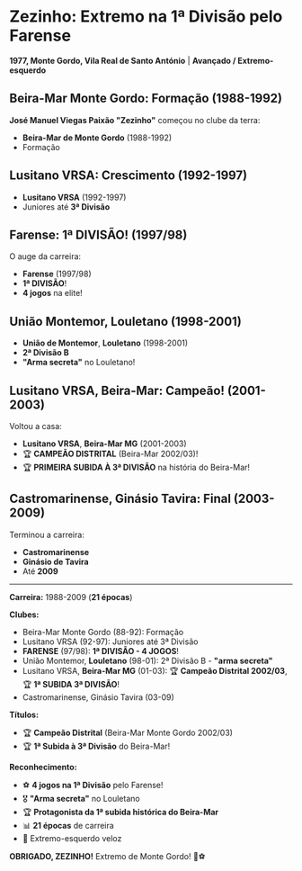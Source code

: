 # Zezinho: Extremo na 1ª Divisão pelo Farense

**1977, Monte Gordo, Vila Real de Santo António** | **Avançado / Extremo-esquerdo**

## Beira-Mar Monte Gordo: Formação (1988-1992)

**José Manuel Viegas Paixão "Zezinho"** começou no clube da terra:
- **Beira-Mar de Monte Gordo** (1988-1992)
- Formação

## Lusitano VRSA: Crescimento (1992-1997)

- **Lusitano VRSA** (1992-1997)
- Juniores até **3ª Divisão**

## Farense: 1ª DIVISÃO! (1997/98)

O auge da carreira:
- **Farense** (1997/98)
- **1ª DIVISÃO**!
- **4 jogos** na elite!

## União Montemor, Louletano (1998-2001)

- **União de Montemor**, **Louletano** (1998-2001)
- **2ª Divisão B**
- **"Arma secreta"** no Louletano!

## Lusitano VRSA, Beira-Mar: Campeão! (2001-2003)

Voltou a casa:
- **Lusitano VRSA**, **Beira-Mar MG** (2001-2003)
- 🏆 **CAMPEÃO DISTRITAL** (Beira-Mar 2002/03)!
- 🏆 **PRIMEIRA SUBIDA À 3ª DIVISÃO** na história do Beira-Mar!

## Castromarinense, Ginásio Tavira: Final (2003-2009)

Terminou a carreira:
- **Castromarinense**
- **Ginásio de Tavira**
- Até **2009**

---

**Carreira:** 1988-2009 (**21 épocas**)

**Clubes:**
- Beira-Mar Monte Gordo (88-92): Formação
- Lusitano VRSA (92-97): Juniores até 3ª Divisão
- **FARENSE** (97/98): **1ª DIVISÃO - 4 JOGOS**!
- União Montemor, **Louletano** (98-01): 2ª Divisão B - **"arma secreta"**
- Lusitano VRSA, **Beira-Mar MG** (01-03): 🏆 **Campeão Distrital 2002/03**, 🏆 **1ª SUBIDA 3ª DIVISÃO**!
- Castromarinense, Ginásio Tavira (03-09)

**Títulos:**
- 🏆 **Campeão Distrital** (Beira-Mar Monte Gordo 2002/03)
- 🏆 **1ª Subida à 3ª Divisão** do Beira-Mar!

**Reconhecimento:**
- ⚽ **4 jogos na 1ª Divisão** pelo Farense!
- 🎖️ **"Arma secreta"** no Louletano
- 🏆 **Protagonista da 1ª subida histórica do Beira-Mar**
- 📊 **21 épocas** de carreira
- 💪 Extremo-esquerdo veloz

**OBRIGADO, ZEZINHO!** Extremo de Monte Gordo! 🦁⚽
